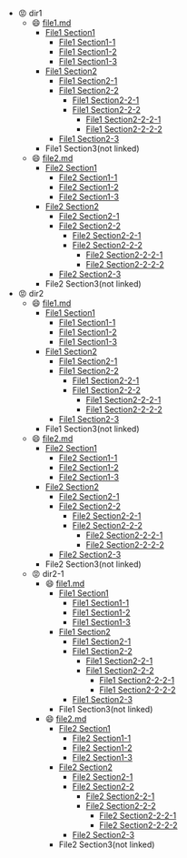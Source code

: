 * :rage: dir1
  * :smile: [file1.md](dir1/file1.md)
    * [File1 Section1](dir1/file1.md#1)
      * [File1 Section1-1](dir1/file1.md#1_1)
      * [File1 Section1-2](dir1/file1.md#1_2)
      * [File1 Section1-3](dir1/file1.md#1_3)
    * [File1 Section2](dir1/file1.md#2)
      * [File1 Section2-1](dir1/file1.md#2_1)
      * [File1 Section2-2](dir1/file1.md#2_2)
        * [File1 Section2-2-1](dir1/file1.md#2_2_1)
        * [File1 Section2-2-2](dir1/file1.md#2_2_2)
          * [File1 Section2-2-2-1](dir1/file1.md#2_2_2_1)
          * [File1 Section2-2-2-2](dir1/file1.md#2_2_2_2)
      * [File1 Section2-3](dir1/file1.md#2_3)
    * File1 Section3(not linked)
  * :smile: [file2.md](dir1/file2.md)
    * [File2 Section1](dir1/file2.md#1)
      * [File2 Section1-1](dir1/file2.md#1_1)
      * [File2 Section1-2](dir1/file2.md#1_2)
      * [File2 Section1-3](dir1/file2.md#1_3)
    * [File2 Section2](dir1/file2.md#2)
      * [File2 Section2-1](dir1/file2.md#2_1)
      * [File2 Section2-2](dir1/file2.md#2_2)
        * [File2 Section2-2-1](dir1/file2.md#2_2_1)
        * [File2 Section2-2-2](dir1/file2.md#2_2_2)
          * [File2 Section2-2-2-1](dir1/file2.md#2_2_2_1)
          * [File2 Section2-2-2-2](dir1/file2.md#2_2_2_2)
      * [File2 Section2-3](dir1/file2.md#2_3)
    * File2 Section3(not linked)
* :rage: dir2
  * :smile: [file1.md](dir2/file1.md)
    * [File1 Section1](dir2/file1.md#1)
      * [File1 Section1-1](dir2/file1.md#1_1)
      * [File1 Section1-2](dir2/file1.md#1_2)
      * [File1 Section1-3](dir2/file1.md#1_3)
    * [File1 Section2](dir2/file1.md#2)
      * [File1 Section2-1](dir2/file1.md#2_1)
      * [File1 Section2-2](dir2/file1.md#2_2)
        * [File1 Section2-2-1](dir2/file1.md#2_2_1)
        * [File1 Section2-2-2](dir2/file1.md#2_2_2)
          * [File1 Section2-2-2-1](dir2/file1.md#2_2_2_1)
          * [File1 Section2-2-2-2](dir2/file1.md#2_2_2_2)
      * [File1 Section2-3](dir2/file1.md#2_3)
    * File1 Section3(not linked)
  * :smile: [file2.md](dir2/file2.md)
    * [File2 Section1](dir2/file2.md#1)
      * [File2 Section1-1](dir2/file2.md#1_1)
      * [File2 Section1-2](dir2/file2.md#1_2)
      * [File2 Section1-3](dir2/file2.md#1_3)
    * [File2 Section2](dir2/file2.md#2)
      * [File2 Section2-1](dir2/file2.md#2_1)
      * [File2 Section2-2](dir2/file2.md#2_2)
        * [File2 Section2-2-1](dir2/file2.md#2_2_1)
        * [File2 Section2-2-2](dir2/file2.md#2_2_2)
          * [File2 Section2-2-2-1](dir2/file2.md#2_2_2_1)
          * [File2 Section2-2-2-2](dir2/file2.md#2_2_2_2)
      * [File2 Section2-3](dir2/file2.md#2_3)
    * File2 Section3(not linked)
  * :rage: dir2-1
    * :smile: [file1.md](dir2/dir2-1/file1.md)
      * [File1 Section1](dir2/dir2-1/file1.md#1)
        * [File1 Section1-1](dir2/dir2-1/file1.md#1_1)
        * [File1 Section1-2](dir2/dir2-1/file1.md#1_2)
        * [File1 Section1-3](dir2/dir2-1/file1.md#1_3)
      * [File1 Section2](dir2/dir2-1/file1.md#2)
        * [File1 Section2-1](dir2/dir2-1/file1.md#2_1)
        * [File1 Section2-2](dir2/dir2-1/file1.md#2_2)
          * [File1 Section2-2-1](dir2/dir2-1/file1.md#2_2_1)
          * [File1 Section2-2-2](dir2/dir2-1/file1.md#2_2_2)
            * [File1 Section2-2-2-1](dir2/dir2-1/file1.md#2_2_2_1)
            * [File1 Section2-2-2-2](dir2/dir2-1/file1.md#2_2_2_2)
        * [File1 Section2-3](dir2/dir2-1/file1.md#2_3)
      * File1 Section3(not linked)
    * :smile: [file2.md](dir2/dir2-1/file2.md)
      * [File2 Section1](dir2/dir2-1/file2.md#1)
        * [File2 Section1-1](dir2/dir2-1/file2.md#1_1)
        * [File2 Section1-2](dir2/dir2-1/file2.md#1_2)
        * [File2 Section1-3](dir2/dir2-1/file2.md#1_3)
      * [File2 Section2](dir2/dir2-1/file2.md#2)
        * [File2 Section2-1](dir2/dir2-1/file2.md#2_1)
        * [File2 Section2-2](dir2/dir2-1/file2.md#2_2)
          * [File2 Section2-2-1](dir2/dir2-1/file2.md#2_2_1)
          * [File2 Section2-2-2](dir2/dir2-1/file2.md#2_2_2)
            * [File2 Section2-2-2-1](dir2/dir2-1/file2.md#2_2_2_1)
            * [File2 Section2-2-2-2](dir2/dir2-1/file2.md#2_2_2_2)
        * [File2 Section2-3](dir2/dir2-1/file2.md#2_3)
      * File2 Section3(not linked)
